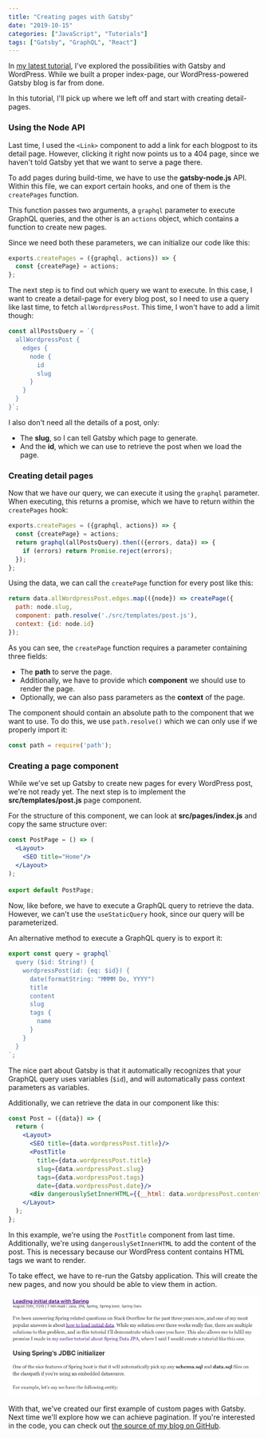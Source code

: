```yaml
---
title: "Creating pages with Gatsby"
date: "2019-10-15"
categories: ["JavaScript", "Tutorials"]
tags: ["Gatsby", "GraphQL", "React"]
---
```


In [my latest tutorial](/using-gatsby-with-wordpress-as-a-headless-cms/), I've explored the possibilities with Gatsby and WordPress. While we built a proper index-page, our WordPress-powered Gatsby blog is far from done.

In this tutorial, I'll pick up where we left off and start with creating detail-pages.

### Using the Node API

Last time, I used the `<Link>` component to add a link for each blogpost to its detail page. However, clicking it right now points us to a 404 page, since we haven't told Gatsby yet that we want to serve a page there.

To add pages during build-time, we have to use the **gatsby-node.js** API. Within this file, we can export certain hooks, and one of them is the `createPages` function.

This function passes two arguments, a `graphql` parameter to execute GraphQL queries, and the other is an `actions` object, which contains a function to create new pages.

Since we need both these parameters, we can initialize our code like this:

```javascript
exports.createPages = ({graphql, actions}) => {
  const {createPage} = actions;
};
```

The next step is to find out which query we want to execute. In this case, I want to create a detail-page for every blog post, so I need to use a query like last time, to fetch `allWordpressPost`. This time, I won't have to add a limit though:

```javascript
const allPostsQuery = `{
  allWordpressPost {
    edges {
      node {
        id
        slug
      }
    }
  }
}`;
```

I also don't need all the details of a post, only:

- The **slug**, so I can tell Gatsby which page to generate.
- And the **id**, which we can use to retrieve the post when we load the page.

### Creating detail pages

Now that we have our query, we can execute it using the `graphql` parameter. When executing, this returns a promise, which we have to return within the `createPages` hook:

```javascript
exports.createPages = ({graphql, actions}) => {
  const {createPage} = actions;
  return graphql(allPostsQuery).then(({errors, data}) => {
    if (errors) return Promise.reject(errors);
  });
};
```

Using the data, we can call the `createPage` function for every post like this:

```javascript
return data.allWordpressPost.edges.map(({node}) => createPage({
  path: node.slug,
  component: path.resolve('./src/templates/post.js'),
  context: {id: node.id}
});
```

As you can see, the `createPage` function requires a parameter containing three fields:

- The **path** to serve the page.
- Additionally, we have to provide which **component** we should use to render the page.
- Optionally, we can also pass parameters as the **context** of the page.

The component should contain an absolute path to the component that we want to use. To do this, we use `path.resolve()` which we can only use if we properly import it:

```javascript
const path = require('path');
```

### Creating a page component

While we've set up Gatsby to create new pages for every WordPress post, we're not ready yet. The next step is to implement the **src/templates/post.js** page component.

For the structure of this component, we can look at **src/pages/index.js** and copy the same structure over:

```jsx
const PostPage = () => (
  <Layout>
    <SEO title="Home"/>
  </Layout>
);

export default PostPage;
```

Now, like before, we have to execute a GraphQL query to retrieve the data. However, we can't use the `useStaticQuery` hook, since our query will be parameterized.

An alternative method to execute a GraphQL query is to export it:

```javascript
export const query = graphql`
  query ($id: String!) {
    wordpressPost(id: {eq: $id}) {
      date(formatString: "MMMM Do, YYYY")
      title
      content
      slug
      tags {
        name
      }
    }
  }
`;
```

The nice part about Gatsby is that it automatically recognizes that your GraphQL query uses variables (`$id`), and will automatically pass context parameters as variables.

Additionally, we can retrieve the data in our component like this:

```jsx
const Post = ({data}) => {
  return (
    <Layout>
      <SEO title={data.wordpressPost.title}/>
      <PostTitle
        title={data.wordpressPost.title}
        slug={data.wordpressPost.slug}
        tags={data.wordpressPost.tags}
        date={data.wordpressPost.date}/>
      <div dangerouslySetInnerHTML={{__html: data.wordpressPost.content}}/>
    </Layout>
  );
};
```

In this example, we're using the `PostTitle` component from last time. Additionally, we're using `dangerouslySetInnerHTML` to add the content of the post. This is necessary because our WordPress content contains HTML tags we want to render.

To take effect, we have to re-run the Gatsby application. This will create the new pages, and now you should be able to view them in action.

![Gatsby detail page](images/Screenshot-2019-08-27-15.38.13.png)

With that, we've created our first example of custom pages with Gatsby. Next time we'll explore how we can achieve pagination. If you're interested in the code, you can check out [the source of my blog on GitHub](https://github.com/g00glen00b/gatsby-blog).
